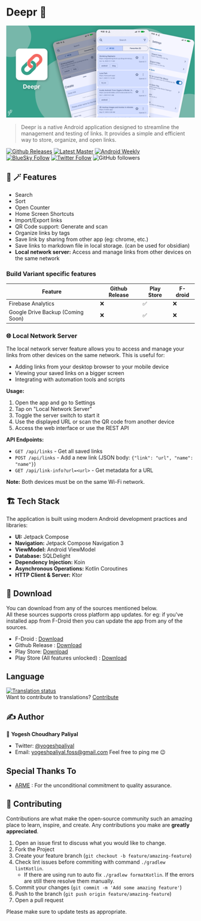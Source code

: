 # Deepr 🔗

![./fastlane/metadata/android/en-US/images/featureGraphic.png](./fastlane/metadata/android/en-US/images/featureGraphic.png)

> Deepr is a native Android application designed to streamline the management and testing of links. It provides a simple and efficient way to store, organize, and open links.

[![Github Releases](https://img.shields.io/github/v/release/yogeshpaliyal/Deepr?style=for-the-badge)](https://github.com/yogeshpaliyal/Deepr/releases/latest)
[![Latest Master](https://img.shields.io/badge/Master-master?color=7885FF&label=Build&logo=android&style=for-the-badge)](https://github.com/yogeshpaliyal/Deepr/releases/download/latest-master/app-debug.apk)
[![Android Weekly](https://img.shields.io/badge/Android%20Weekly-%23685-2CA3E6.svg?style=for-the-badge)](http://androidweekly.net/issues/issue-685)    
[![BlueSky Follow](https://img.shields.io/badge/Bluesky-Follow-blue?style=for-the-badge&logo=bluesky&logoColor=%23fff&color=%23333&labelColor=%230285FF)](https://bsky.app/profile/yogeshpaliyal.com)
[![Twitter Follow](https://img.shields.io/twitter/follow/yogeshpaliyal?label=Follow&style=social)](https://twitter.com/intent/follow?screen_name=yogeshpaliyal)
![GitHub followers](https://img.shields.io/github/followers/yogeshpaliyal)

## 🎩 🪄 Features
- Search
- Sort
- Open Counter
- Home Screen Shortcuts
- Import/Export links
- QR Code support: Generate and scan
- Organize links by tags
- Save link by sharing from other app (eg: chrome, etc.)
- Save links to markdown file in local storage. (can be used for obsidian)
- **Local network server:** Access and manage links from other devices on the same network

### Build Variant specific features
| Feature | Github Release | Play Store | F-droid |
|---------|----------------|------------|---------|
|Firebase Analytics | ❌ | ✅ | ❌ |
|Google Drive Backup (Coming Soon) | ❌ | ✅ | ❌ |

### 🌐 Local Network Server

The local network server feature allows you to access and manage your links from other devices on the same network. This is useful for:
- Adding links from your desktop browser to your mobile device
- Viewing your saved links on a bigger screen
- Integrating with automation tools and scripts

**Usage:**
1. Open the app and go to Settings
2. Tap on "Local Network Server"
3. Toggle the server switch to start it
4. Use the displayed URL or scan the QR code from another device
5. Access the web interface or use the REST API

**API Endpoints:**
- `GET /api/links` - Get all saved links
- `POST /api/links` - Add a new link (JSON body: `{"link": "url", "name": "name"}`)
- `GET /api/link-info?url=<url>` - Get metadata for a URL

**Note:** Both devices must be on the same Wi-Fi network.

## 🏗️ Tech Stack

The application is built using modern Android development practices and libraries:

- **UI:** Jetpack Compose
- **Navigation:** Jetpack Compose Navigation 3
- **ViewModel:** Android ViewModel
- **Database:** SQLDelight
- **Dependency Injection:** Koin
- **Asynchronous Operations:** Kotlin Coroutines
- **HTTP Client & Server:** Ktor

## 📲 Download
You can download from any of the sources mentioned below.  
All these sources supports cross platform app updates. for eg: if you've installed app from F-Droid then you can update the app from any of the sources.
  
- F-Droid : [Download](https://f-droid.org/packages/com.yogeshpaliyal.deepr/)
- Github Release : [Download](https://github.com/yogeshpaliyal/Deepr/releases/latest)
- Play Store: [Download](https://play.google.com/store/apps/details?id=com.yogeshpaliyal.deepr)
- Play Store (All features unlocked) : [Download](https://play.google.com/store/apps/details?id=com.yogeshpaliyal.deepr.pro)


## Language  
[![Translation status](https://hosted.weblate.org/widget/deepr/horizontal-auto.svg)](https://hosted.weblate.org/engage/deepr/)  
Want to contribute to translations? [Contribute](https://hosted.weblate.org/projects/Deepr/app/)

## ✍️ Author

👤 **Yogesh Choudhary Paliyal**

* Twitter: <a href="https://twitter.com/yogeshpaliyal" target="_blank">@yogeshpaliyal</a>
* Email: yogeshpaliyal.foss@gmail.com
Feel free to ping me 😉


## Special Thanks To
- [ARME](https://github.com/ALE-ARME) : For the unconditional commitment to quality assurance.

## 🤝 Contributing

Contributions are what make the open-source community such an amazing place to learn, inspire, and create. Any
contributions you make are **greatly appreciated**.

1. Open an issue first to discuss what you would like to change.
2. Fork the Project
3. Create your feature branch (`git checkout -b feature/amazing-feature`)
4. Check lint issues before commiting with command `./gradlew lintKotlin`.
   - If there are using run to auto fix `./gradlew formatKotlin`. If the errors are still there resolve them manually. 
6. Commit your changes (`git commit -m 'Add some amazing feature'`)
7. Push to the branch (`git push origin feature/amazing-feature`)
8. Open a pull request

Please make sure to update tests as appropriate.

